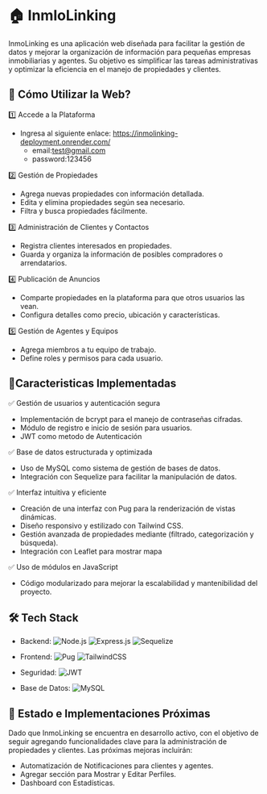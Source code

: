 # 🏠 InmloLinking

InmoLinking es una aplicación web diseñada para facilitar la gestión de datos y mejorar la organización de información para pequeñas empresas inmobiliarias y agentes. Su objetivo es simplificar las tareas administrativas y optimizar la eficiencia en el manejo de propiedades y clientes.

## 🚀 Cómo Utilizar la Web?
1️⃣ Accede a la Plataforma
- Ingresa al siguiente enlace: https://inmolinking-deployment.onrender.com/
  - email:test@gmail.com
  - password:123456

2️⃣ Gestión de Propiedades
- Agrega nuevas propiedades con información detallada.
- Edita y elimina propiedades según sea necesario.
- Filtra y busca propiedades fácilmente.

3️⃣ Administración de Clientes y Contactos
- Registra clientes interesados en propiedades.
- Guarda y organiza la información de posibles compradores o arrendatarios.
  
4️⃣ Publicación de Anuncios
- Comparte propiedades en la plataforma para que otros usuarios las vean.
- Configura detalles como precio, ubicación y características.

5️⃣ Gestión de Agentes y Equipos
- Agrega miembros a tu equipo de trabajo.
- Define roles y permisos para cada usuario.

## 🔹Caracteristicas Implementadas

✅ Gestión de usuarios y autenticación segura

  - Implementación de bcrypt para el manejo de contraseñas cifradas.
  - Módulo de registro e inicio de sesión para usuarios.
  - JWT como metodo de Autenticación

✅ Base de datos estructurada y optimizada

  - Uso de MySQL como sistema de gestión de bases de datos.
  - Integración con Sequelize para facilitar la manipulación de datos.

✅ Interfaz intuitiva y eficiente

  - Creación de una interfaz con Pug para la renderización de vistas dinámicas.
  - Diseño responsivo y estilizado con Tailwind CSS.
  - Gestión avanzada de propiedades mediante (filtrado, categorización y búsqueda).
  - Integración con Leaflet para mostrar mapa

✅ Uso de módulos en JavaScript

  - Código modularizado para mejorar la escalabilidad y mantenibilidad del proyecto.


## 🛠️ Tech Stack

- Backend:  ![Node.js](https://img.shields.io/badge/Node.js-339933?style=for-the-badge&logo=nodedotjs&logoColor=white) ![Express.js](https://img.shields.io/badge/express.js-%23404d59.svg?style=for-the-badge&logo=express&logoColor=%2361DAFB) ![Sequelize](https://img.shields.io/badge/Sequelize-52B0E7?style=for-the-badge&logo=Sequelize&logoColor=white)

- Frontend: ![Pug](https://img.shields.io/badge/Pug-FFF?style=for-the-badge&logo=pug&logoColor=A86454) ![TailwindCSS](https://img.shields.io/badge/tailwindcss-%2338B2AC.svg?style=for-the-badge&logo=tailwind-css&logoColor=white)

- Seguridad: ![JWT](https://img.shields.io/badge/JWT-black?style=for-the-badge&logo=JSON%20web%20tokens)

- Base de Datos: ![MySQL](https://img.shields.io/badge/mysql-4479A1.svg?style=for-the-badge&logo=mysql&logoColor=white)

## 🎯 Estado e Implementaciones Próximas
Dado que InmoLinking se encuentra en desarrollo activo, con el objetivo de seguir agregando funcionalidades clave para la administración de propiedades y clientes. Las próximas mejoras incluirán:

- Automatización de Notificaciones para clientes y agentes.
- Agregar sección para Mostrar y Editar Perfiles.
- Dashboard con Estadísticas.
